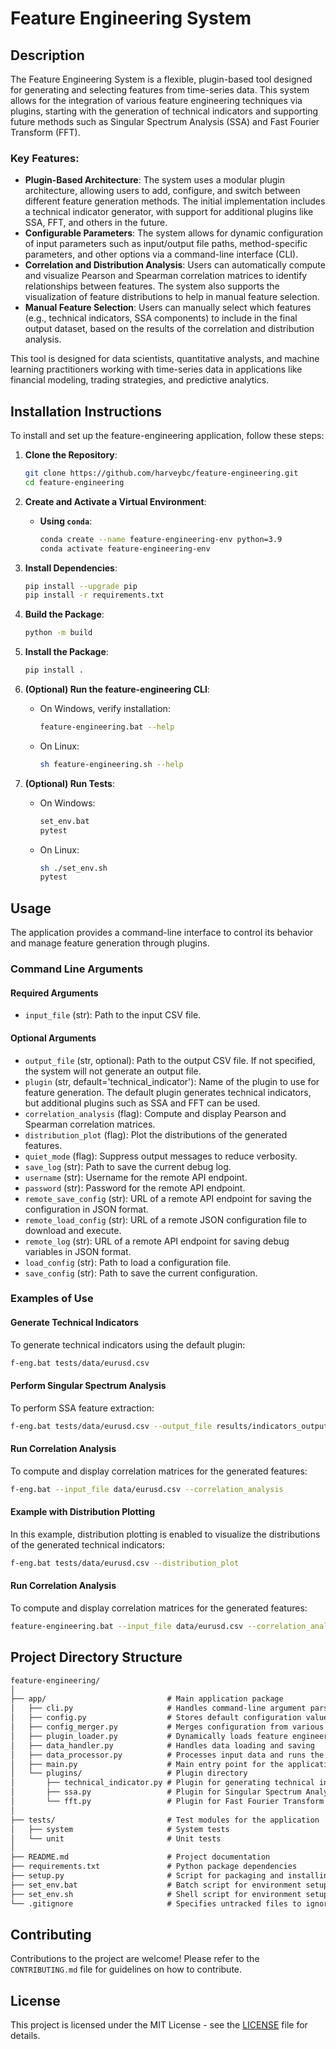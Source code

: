 
# Feature Engineering System

## Description

The Feature Engineering System is a flexible, plugin-based tool designed for generating and selecting features from time-series data. This system allows for the integration of various feature engineering techniques via plugins, starting with the generation of technical indicators and supporting future methods such as Singular Spectrum Analysis (SSA) and Fast Fourier Transform (FFT).

### Key Features:

- **Plugin-Based Architecture**: The system uses a modular plugin architecture, allowing users to add, configure, and switch between different feature generation methods. The initial implementation includes a technical indicator generator, with support for additional plugins like SSA, FFT, and others in the future.
- **Configurable Parameters**: The system allows for dynamic configuration of input parameters such as input/output file paths, method-specific parameters, and other options via a command-line interface (CLI).
- **Correlation and Distribution Analysis**: Users can automatically compute and visualize Pearson and Spearman correlation matrices to identify relationships between features. The system also supports the visualization of feature distributions to help in manual feature selection.
- **Manual Feature Selection**: Users can manually select which features (e.g., technical indicators, SSA components) to include in the final output dataset, based on the results of the correlation and distribution analysis.

This tool is designed for data scientists, quantitative analysts, and machine learning practitioners working with time-series data in applications like financial modeling, trading strategies, and predictive analytics.

## Installation Instructions

To install and set up the feature-engineering application, follow these steps:

1. **Clone the Repository**:
    ```bash
    git clone https://github.com/harveybc/feature-engineering.git
    cd feature-engineering
    ```

2. **Create and Activate a Virtual Environment**:

    - **Using `conda`**:
        ```bash
        conda create --name feature-engineering-env python=3.9
        conda activate feature-engineering-env
        ```

3. **Install Dependencies**:
    ```bash
    pip install --upgrade pip
    pip install -r requirements.txt
    ```

4. **Build the Package**:
    ```bash
    python -m build
    ```

5. **Install the Package**:
    ```bash
    pip install .
    ```

6. **(Optional) Run the feature-engineering CLI**:
    - On Windows, verify installation:
        ```bash
        feature-engineering.bat --help
        ```
    - On Linux:
        ```bash
        sh feature-engineering.sh --help
        ```

7. **(Optional) Run Tests**:
    - On Windows:
        ```bash
        set_env.bat
        pytest
        ```
    - On Linux:
        ```bash
        sh ./set_env.sh
        pytest
        ```

## Usage

The application provides a command-line interface to control its behavior and manage feature generation through plugins.

### Command Line Arguments

#### Required Arguments

- `input_file` (str): Path to the input CSV file.

#### Optional Arguments

- `output_file` (str, optional): Path to the output CSV file. If not specified, the system will not generate an output file.
- `plugin` (str, default='technical_indicator'): Name of the plugin to use for feature generation. The default plugin generates technical indicators, but additional plugins such as SSA and FFT can be used.
- `correlation_analysis` (flag): Compute and display Pearson and Spearman correlation matrices.
- `distribution_plot` (flag): Plot the distributions of the generated features.
- `quiet_mode` (flag): Suppress output messages to reduce verbosity.
- `save_log` (str): Path to save the current debug log.
- `username` (str): Username for the remote API endpoint.
- `password` (str): Password for the remote API endpoint.
- `remote_save_config` (str): URL of a remote API endpoint for saving the configuration in JSON format.
- `remote_load_config` (str): URL of a remote JSON configuration file to download and execute.
- `remote_log` (str): URL of a remote API endpoint for saving debug variables in JSON format.
- `load_config` (str): Path to load a configuration file.
- `save_config` (str): Path to save the current configuration.

### Examples of Use

#### Generate Technical Indicators

To generate technical indicators using the default plugin:

```bash
f-eng.bat tests/data/eurusd.csv

```

#### Perform Singular Spectrum Analysis

To perform SSA feature extraction:

```bash
f-eng.bat tests/data/eurusd.csv --output_file results/indicators_output.csv --correlation_analysis

```

#### Run Correlation Analysis

To compute and display correlation matrices for the generated features:

```bash
f-eng.bat --input_file data/eurusd.csv --correlation_analysis
```

#### Example with Distribution Plotting

In this example, distribution plotting is enabled to visualize the distributions of the generated technical indicators:

```bash
f-eng.bat tests/data/eurusd.csv --distribution_plot
```

#### Run Correlation Analysis

To compute and display correlation matrices for the generated features:

```bash
feature-engineering.bat --input_file data/eurusd.csv --correlation_analysis
```
## Project Directory Structure

```md
feature-engineering/
│
├── app/                           # Main application package
│   ├── cli.py                     # Handles command-line argument parsing
│   ├── config.py                  # Stores default configuration values
│   ├── config_merger.py           # Merges configuration from various sources
│   ├── plugin_loader.py           # Dynamically loads feature engineering plugins
│   ├── data_handler.py            # Handles data loading and saving
│   ├── data_processor.py          # Processes input data and runs the feature extraction pipeline
│   ├── main.py                    # Main entry point for the application
│   └── plugins/                   # Plugin directory
│       ├── technical_indicator.py # Plugin for generating technical indicators
│       ├── ssa.py                 # Plugin for Singular Spectrum Analysis (future)
│       └── fft.py                 # Plugin for Fast Fourier Transform (future)
│
├── tests/                         # Test modules for the application
│   ├── system                     # System tests
│   └── unit                       # Unit tests
│
├── README.md                      # Project documentation
├── requirements.txt               # Python package dependencies
├── setup.py                       # Script for packaging and installing the project
├── set_env.bat                    # Batch script for environment setup
├── set_env.sh                     # Shell script for environment setup
└── .gitignore                     # Specifies untracked files to ignore
```

## Contributing

Contributions to the project are welcome! Please refer to the `CONTRIBUTING.md` file for guidelines on how to contribute.

## License

This project is licensed under the MIT License - see the [LICENSE](LICENSE) file for details.

